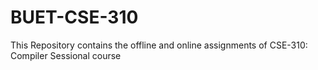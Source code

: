 # BUET-CSE-310
This Repository contains the offline and online assignments of CSE-310: Compiler Sessional course
